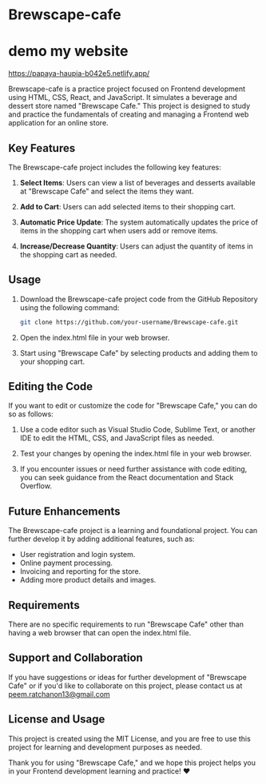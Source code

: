 # Brewscape-cafe
# demo my website 
https://papaya-haupia-b042e5.netlify.app/

Brewscape-cafe is a practice project focused on Frontend development using HTML, CSS, React, and JavaScript. It simulates a beverage and dessert store named "Brewscape Cafe." This project is designed to study and practice the fundamentals of creating and managing a Frontend web application for an online store.

## Key Features

The Brewscape-cafe project includes the following key features:

1. **Select Items**: Users can view a list of beverages and desserts available at "Brewscape Cafe" and select the items they want.

2. **Add to Cart**: Users can add selected items to their shopping cart.

3. **Automatic Price Update**: The system automatically updates the price of items in the shopping cart when users add or remove items.

4. **Increase/Decrease Quantity**: Users can adjust the quantity of items in the shopping cart as needed.

## Usage

1. Download the Brewscape-cafe project code from the GitHub Repository using the following command:

   ```bash
   git clone https://github.com/your-username/Brewscape-cafe.git

2. Open the index.html file in your web browser.

3. Start using "Brewscape Cafe" by selecting products and adding them to your shopping cart.

## Editing the Code
If you want to edit or customize the code for "Brewscape Cafe," you can do so as follows:

1. Use a code editor such as Visual Studio Code, Sublime Text, or another IDE to edit the HTML, CSS, and JavaScript files as needed.

2. Test your changes by opening the index.html file in your web browser.

3. If you encounter issues or need further assistance with code editing, you can seek guidance from the React documentation and Stack Overflow.

## Future Enhancements
The Brewscape-cafe project is a learning and foundational project. You can further develop it by adding additional features, such as:

- User registration and login system.
- Online payment processing.
- Invoicing and reporting for the store.
- Adding more product details and images.
## Requirements
There are no specific requirements to run "Brewscape Cafe" other than having a web browser that can open the index.html file.

## Support and Collaboration
If you have suggestions or ideas for further development of "Brewscape Cafe" or if you'd like to collaborate on this project, please contact us at peem.ratchanon13@gmail.com

## License and Usage
This project is created using the MIT License, and you are free to use this project for learning and development purposes as needed.

Thank you for using "Brewscape Cafe," and we hope this project helps you in your Frontend development learning and practice! :heart:
